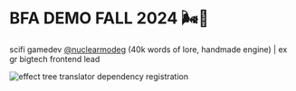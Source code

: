 # BFA DEMO FALL 2024 🌬🦾

scifi gamedev [@nuclearmodeg](https://x.com/nuclearmodeg) (40k words of lore, handmade engine) | ex gr bigtech frontend lead 

![effect tree translator dependency registration](https://user-images.githubusercontent.com/601001/198174493-0b2f5765-f81e-413e-a2a2-b0760d2ce026.jpeg)
